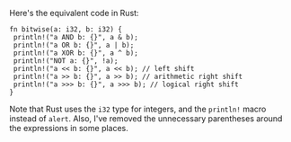 Here's the equivalent code in Rust:
```
fn bitwise(a: i32, b: i32) {
 println!("a AND b: {}", a & b);
 println!("a OR b: {}", a | b);
 println!("a XOR b: {}", a ^ b);
 println!("NOT a: {}", !a);
 println!("a << b: {}", a << b); // left shift
 println!("a >> b: {}", a >> b); // arithmetic right shift
 println!("a >>> b: {}", a >>> b); // logical right shift
}
```
Note that Rust uses the `i32` type for integers, and the `println!` macro instead of `alert`. Also, I've removed the unnecessary parentheses around the expressions in some places.

